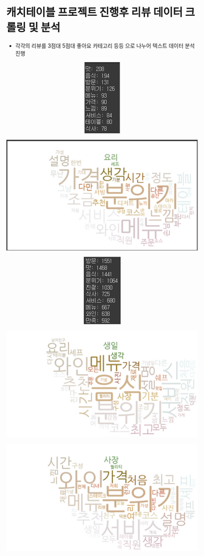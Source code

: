 # 캐치테이블 프로젝트 진행후 리뷰 데이터 크롤링 및 분석
* 각각의 리뷰를 3점대 5점대 좋아요 카테고리 등등 으로 나누어 텍스트 데이터 분석 진행

<p align="center">
  <img src="./3_name.png">
</p>

<p align="center">
  <img src="./3_wordcloud.png">
</p>

<p align="center">
  <img src="./5_name.png">
</p>

<p align="center">
  <img src="./5_wordcloud.png">
</p>

<p align="center">
  <img src="./cate_wordcloud.png">
</p>
